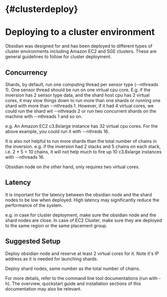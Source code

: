 {#clusterdeploy}
==========================

# Deploying to a cluster environment

Obsidian was designed for and has been deployed to different types of cluster environments including Amazon EC2 and SGE clusters. These are general guidelines to follow for cluster deployment.


## Concurrency

Shards, by default, run one computing thread per sensor type (--nthreads 1). One sensor thread should be run on one virtual cpu core. E.g. if the inversion has 2 sensor type data, and the shard host cpu has 2 virtual cores, it may slow things down to run more than one shards or running one shard with more than --nthreads 1. However, if it had 4 virtual cores, we could run the shard wit --nthreads 2 or run two concurrent shards on the machine with --nthreads 1 and so on.

e.g. An Amazon EC2 c3.8xlarge instance has 32 virtual cpu cores. For the above example, you could run it with --nthreds 16.

It is also not helpful to run more shards than the total number of chains in the inversion. e.g. if the inversion had 2 stacks and 5 chains on each stack, i.e. 2 * 5 = 10 chains, it will not help much to fire up 10 c3.8xlarge instances with --nthreads 16.

Obsidian node on the other hand, only requires two virtual cores.

## Latency

It is important for the latency between the obsidian node and the shard nodes to be low when deployed. High latency may significantly reduce the performance of the system.

e.g. in case for cluster deployment, make sure the obsidian node and the shard nodes are close. In case of EC2 Cluster, make sure they are deployed to the same region or the same placement group.

## Suggested Setup

Deploy obsidian node and reserve at least 2 virtual cores for it. Note it's IP address as it is needed for launching shards.

Deploy shard nodes, same number as the total number of chains. 

For more details, refer to the command line tool documentations (run with -h). The overview, quickstart guide and installation sections of this documentation may also be relevant.
